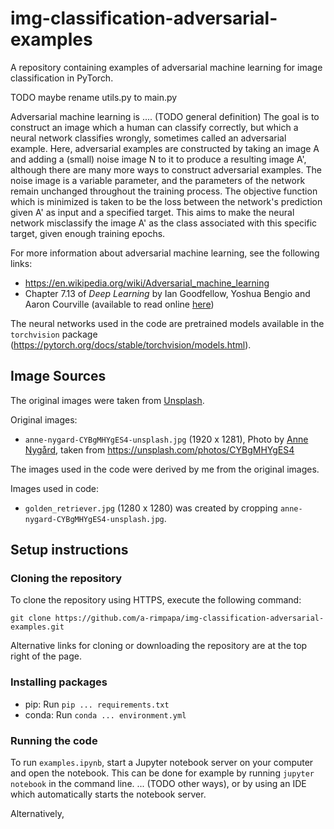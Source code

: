 # img-classification-adversarial-examples
A repository containing examples of adversarial machine learning for image classification in PyTorch.

TODO maybe rename utils.py to main.py

Adversarial machine learning is .... (TODO general definition) The goal is to construct an image which a human can classify correctly, but which a neural network classifies wrongly, sometimes called an adversarial example. Here, adversarial examples are constructed by taking an image A and adding a (small) noise image N to it to produce a resulting image A', although there are many more ways to construct adversarial examples. The noise image is a variable parameter, and the parameters of the network remain unchanged throughout the training process. The objective function which is minimized is taken to be the loss between the network's prediction given A' as input and a specified target. This aims to make the neural network misclassify the image A' as the class associated with this specific target, given enough training epochs.

For more information about adversarial machine learning, see the following links:
- https://en.wikipedia.org/wiki/Adversarial_machine_learning
- Chapter 7.13 of _Deep Learning_ by Ian Goodfellow, Yoshua Bengio and Aaron Courville (available to read online [here](https://www.deeplearningbook.org/))

The neural networks used in the code are pretrained models available in the `torchvision` package (https://pytorch.org/docs/stable/torchvision/models.html).

## Image Sources

The original images were taken from [Unsplash](https://unsplash.com/).

Original images:
- `anne-nygard-CYBgMHYgES4-unsplash.jpg` (1920 x 1281), Photo by [Anne Nygård](https://unsplash.com/@polarmermaid), taken from https://unsplash.com/photos/CYBgMHYgES4

The images used in the code were derived by me from the original images.

Images used in code:
- `golden_retriever.jpg` (1280 x 1280) was created by cropping `anne-nygard-CYBgMHYgES4-unsplash.jpg`.

## Setup instructions
### Cloning the repository

To clone the repository using HTTPS, execute the following command:
```
git clone https://github.com/a-rimpapa/img-classification-adversarial-examples.git
```

Alternative links for cloning or downloading the repository are at the top right of the page.

### Installing packages

* pip: Run `pip ... requirements.txt`
* conda: Run `conda ... environment.yml`

### Running the code

To run `examples.ipynb`, start a Jupyter notebook server on your computer and open the notebook. This can be done for example by running `jupyter notebook` in the command line. ... (TODO other ways), or by using an IDE which automatically starts the notebook server.

Alternatively, 
